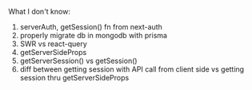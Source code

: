 What I don't know:

1. serverAuth, getSession() fn from next-auth
2. properly migrate db in mongodb with prisma
3. SWR vs react-query
4. getServerSideProps
5. getServerSession() vs getSession()
6. diff between getting session with API call from client side vs getting session thru getServerSideProps
